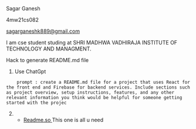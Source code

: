 Sagar Ganesh

4mw21cs082


sagarganeshk889@gmail.com


I am cse student studing at SHRI MADHWA VADHIRAJA INSTITUTE OF TECHNOLOGY AND MANAGMENT.

Hack to generate README.md file 
1) Use ChatGpt 
```
    prompt : create a README.md file for a project that uses React for the front end and Firebase for backend services. Include sections such as project overview, setup instructions, features, and any other relevant information you think would be helpful for someone getting started with the projec
```
2) - [Readme.so ](https://readme.so/editor) This one is all u need 
